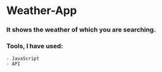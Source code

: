 # Weather-App

### It shows the weather of which you are searching.

### Tools, I have used:

    - JavaScript
    - API
